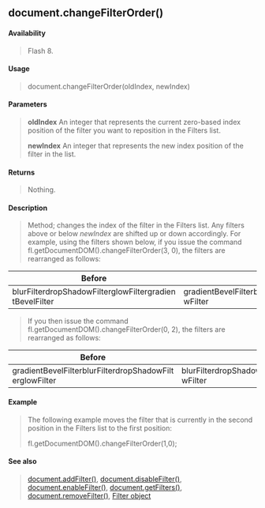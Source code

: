## document.changeFilterOrder()

#### Availability

> Flash 8.

#### Usage

> document.changeFilterOrder(oldIndex, newIndex)

#### Parameters

> **oldIndex** An integer that represents the current zero-based index position of the filter you want to reposition in the Filters list.
>
> **newIndex** An integer that represents the new index position of the filter in the list.

#### Returns

> Nothing.

#### Description

> Method; changes the index of the filter in the Filters list. Any filters above or below *newIndex* are shifted up or down accordingly. For example, using the filters shown below, if you issue the command fl.getDocumentDOM().changeFilterOrder(3, 0), the filters are rearranged as follows:

| **Before**                                               | **After**                                                |
|----------------------------------------------------------|----------------------------------------------------------|
| blurFilterdropShadowFilterglowFiltergradien tBevelFilter | gradientBevelFilterblurFilterdropShadowFilterglo wFilter |

> If you then issue the command fl.getDocumentDOM().changeFilterOrder(0, 2), the filters are rearranged as follows:

| **Before**                                               | **After**                                                |
|----------------------------------------------------------|----------------------------------------------------------|
| gradientBevelFilterblurFilterdropShadowFilt erglowFilter | blurFilterdropShadowFiltergradientBevelFilterglo wFilter |

#### Example

> The following example moves the filter that is currently in the second position in the Filters list to the first position:
>
> fl.getDocumentDOM().changeFilterOrder(1,0);

#### See also

> [document.addFilter()](#_bookmark121), [document.disableFilter()](#_bookmark171), [document.enableFilter()](#_bookmark184), [document.getFilters()](#_bookmark207), [document.removeFilter()](#_bookmark255), [Filter object](#_bookmark425)
